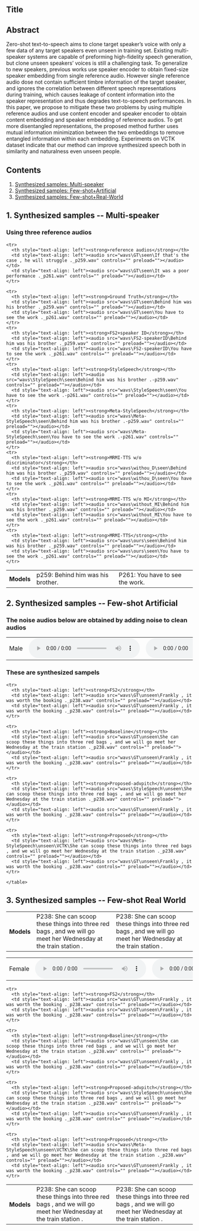 
<html lang="en-US">
  <head>
    <meta charset="UTF-8">
    <meta name="viewport" content="width=device-width, initial-scale=1">
    <meta name="theme-color" content="#157878">
    <link rel="stylesheet" href="/assets/css/style.css?v=e27bf585b9c641a881074e09853cb11204774c97">
  </head>
  <body>

<h2>Title<a name="title"></a></h2>
    
<h2>Abstract<a name="abstract"></a></h2>

<p>Zero-shot text-to-speech aims to clone target speaker’s voice with only a few data of any target speakers even unseen in training set. Existing multi-speaker systems are capable of preforming high-fidelity speech generation, but clone unseen speakers’ voices is still a challenging task. To generalize to new speakers, previous works use speaker encoder to obtain fixed-size speaker embedding from single reference audio. However single reference audio dose not contain sufficient timbre information of the target speaker, and ignores the correlation between different speech representations during training, which causes leakage of content information into the speaker representation and thus degrades text-to-speech performances. In this paper, we propose to mitigate these two problems by using multiple reference audios and use content encoder and speaker encoder to obtain content embedding and speaker embedding of reference audios. To get more disentangled representations, the proposed method further uses mutual information minimization between the two embeddings to remove entangled information within each embedding. Experiments on VCTK dataset indicate that our method can improve synthesized speech both in similarity and naturalness even unseen people.</p>

<h2>Contents</h2>
<ol>
  <li><a href="#multi-speaker">Synthesized samples: Multi-speaker</a></li>
  <li><a href="#fewshot-artificial">Synthesized samples: Few-shot+Artificial</a></li>
  <li><a href="#fewshot-realworld">Synthesized samples: Few-shot+Real-World</a></li>
</ol>

    
    
    
    
<h2>1. Synthesized samples -- Multi-speaker<a name="multi-speaker"></a></h2>
<h3> Using three reference audios </h3>
    
<table>
    <tr>
      <th style="text-align: left">Models</th>
      <td style="text-align: left">p259: Behind him was his brother.</td>
      <td style="text-align: left">P261: You have to see the work.</td>
    </tr>
  
    <tr>
      <th style="text-align: left"><strong>reference audios</strong></th>
      <td style="text-align: left"><audio src="wavs\GT\seen\If that's the case , he will struggle ._p259.wav" controls="" preload=""></audio></td>
      <td style="text-align: left"><audio src="wavs\GT\seen\It was a poor performance ._p261.wav" controls="" preload=""></audio></td>
    </tr>
  
    <tr>
      <th style="text-align: left"><strong>Ground Truth</strong></th>
      <td style="text-align: left"><audio src="wavs\GT\seen\Behind him was his brother ._p259.wav" controls="" preload=""></audio></td>
      <td style="text-align: left"><audio src="wavs\GT\seen\You have to see the work ._p261.wav" controls="" preload=""></audio></td>
    </tr>
    <tr>
      <th style="text-align: left"><strong>FS2+speaker ID</strong></th>
      <td style="text-align: left"><audio src="wavs\FS2-speakerID\Behind him was his brother ._p259.wav" controls="" preload=""></audio></td>
      <td style="text-align: left"><audio src="wavs\FS2-speakerID\You have to see the work ._p261.wav" controls="" preload=""></audio></td>
    </tr>
    <tr>
      <th style="text-align: left"><strong>StyleSpeech</strong></th>
      <td style="text-align: left"><audio src="wavs\StyleSpeech\seen\Behind him was his brother .-p259.wav" controls="" preload=""></audio></td>
      <td style="text-align: left"><audio src="wavs\StyleSpeech\seen\You have to see the work .-p261.wav" controls="" preload=""></audio></td>
    </tr>
    <tr>
      <th style="text-align: left"><strong>Meta-StyleSpeech</strong></th>
      <td style="text-align: left"><audio src="wavs\Meta-StyleSpeech\seen\Behind him was his brother .-p259.wav" controls="" preload=""></audio></td>
      <td style="text-align: left"><audio src="wavs\Meta-StyleSpeech\seen\You have to see the work .-p261.wav" controls="" preload=""></audio></td>
    </tr>
    <tr>
      <th style="text-align: left"><strong>MRMI-TTS w/o discriminator</strong></th>
      <td style="text-align: left"><audio src="wavs\withou_D\seen\Behind him was his brother ._p259.wav" controls="" preload=""></audio></td>
      <td style="text-align: left"><audio src="wavs\withou_D\seen\You have to see the work ._p261.wav" controls="" preload=""></audio></td>      
    </tr>
    <tr>
      <th style="text-align: left"><strong>MRMI-TTS w/o MI</strong></th>
      <td style="text-align: left"><audio src="wavs\without_MI\Behind him was his brother ._p259.wav" controls="" preload=""></audio></td>
      <td style="text-align: left"><audio src="wavs\without_MI\You have to see the work ._p261.wav" controls="" preload=""></audio></td>      
    </tr>
    <tr>
      <th style="text-align: left"><strong>MRMI-TTS</strong></th>
      <td style="text-align: left"><audio src="wavs\ours\seen\Behind him was his brother ._p259.wav" controls="" preload=""></audio></td>
      <td style="text-align: left"><audio src="wavs\ours\seen\You have to see the work ._p261.wav" controls="" preload=""></audio></td>      
    </tr>
</table>
    
    
    
    
    
<h2>2. Synthesized samples -- Few-shot Artificial<a name="fewshot-artificial"></a></h2>
<h3> The noise audios below are obtained by adding noise to clean audios</h3>

<table class="table">
<tbody>
         <tr>
            <td>Male</td>
            <td><audio src="wavs\GT\unseen\Frankly , it was worth the booking ._p238.wav" controls="" preload=""></audio></td>
            <td><audio src="wavs\GT\unseen\The project has already secured the support of Sir Sean Connery ._p237.wav" controls="" preload=""></audio></td>
        </tr>
</tbody>
</table>
   
    
    
    
    
<h3> These are synthesized sampels </h3>
<table>
    <tr>
      <th style="text-align: left">Models</th>
      <td style="text-align: left">P238: She can scoop these things into three red bags , and we will go meet her Wednesday at the train station .</td>
      <td style="text-align: left">P238: She can scoop these things into three red bags , and we will go meet her Wednesday at the train station .</td>
    </tr>
  
    <tr>
      <th style="text-align: left"><strong>FS2</strong></th>
      <td style="text-align: left"><audio src="wavs\GT\unseen\Frankly , it was worth the booking ._p238.wav" controls="" preload=""></audio></td>
      <td style="text-align: left"><audio src="wavs\GT\unseen\Frankly , it was worth the booking ._p238.wav" controls="" preload=""></audio></td>
    </tr>
  
    <tr>
      <th style="text-align: left"><strong>Baseline</strong></th>
      <td style="text-align: left"><audio src="wavs\GT\unseen\She can scoop these things into three red bags , and we will go meet her Wednesday at the train station ._p238.wav" controls="" preload=""></audio></td>
      <td style="text-align: left"><audio src="wavs\GT\unseen\Frankly , it was worth the booking ._p238.wav" controls="" preload=""></audio></td>
    </tr>
  
    <tr>
      <th style="text-align: left"><strong>Proposed-advpitch</strong></th>
      <td style="text-align: left"><audio src="wavs\StyleSpeech\unseen\She can scoop these things into three red bags , and we will go meet her Wednesday at the train station ._p238.wav" controls="" preload=""></audio></td>
      <td style="text-align: left"><audio src="wavs\GT\unseen\Frankly , it was worth the booking ._p238.wav" controls="" preload=""></audio></td>
    </tr>
  
    <tr>
      <th style="text-align: left"><strong>Proposed</strong></th>
      <td style="text-align: left"><audio src="wavs\Meta-StyleSpeech\unseen\VCTK\She can scoop these things into three red bags , and we will go meet her Wednesday at the train station ._p238.wav" controls="" preload=""></audio></td>
      <td style="text-align: left"><audio src="wavs\GT\unseen\Frankly , it was worth the booking ._p238.wav" controls="" preload=""></audio></td>
    </tr>
  
    </table>

    
    
<h2>3. Synthesized samples -- Few-shot Real World<a name="fewshot-realworld"></a></h2>
    
<table class="table">
<tbody>
         <tr>
            <td>Female</td>
            <td><audio src="wavs\GT\unseen\Frankly , it was worth the booking ._p238.wav" controls="" preload=""></audio></td>
            <td><audio src="wavs\GT\unseen\The project has already secured the support of Sir Sean Connery ._p237.wav" controls="" preload=""></audio></td>
        </tr>
</tbody>
</table>
    
    
    
    
<table>
    <tr>
      <th style="text-align: left">Models</th>
      <td style="text-align: left">P238: She can scoop these things into three red bags , and we will go meet her Wednesday at the train station .</td>
      <td style="text-align: left">P238: She can scoop these things into three red bags , and we will go meet her Wednesday at the train station .</td>
    </tr>
  
    <tr>
      <th style="text-align: left"><strong>FS2</strong></th>
      <td style="text-align: left"><audio src="wavs\GT\unseen\Frankly , it was worth the booking ._p238.wav" controls="" preload=""></audio></td>
      <td style="text-align: left"><audio src="wavs\GT\unseen\Frankly , it was worth the booking ._p238.wav" controls="" preload=""></audio></td>
    </tr>
  
    <tr>
      <th style="text-align: left"><strong>Baseline</strong></th>
      <td style="text-align: left"><audio src="wavs\GT\unseen\She can scoop these things into three red bags , and we will go meet her Wednesday at the train station ._p238.wav" controls="" preload=""></audio></td>
      <td style="text-align: left"><audio src="wavs\GT\unseen\Frankly , it was worth the booking ._p238.wav" controls="" preload=""></audio></td>
    </tr>
  
    <tr>
      <th style="text-align: left"><strong>Proposed-advpitch</strong></th>
      <td style="text-align: left"><audio src="wavs\StyleSpeech\unseen\She can scoop these things into three red bags , and we will go meet her Wednesday at the train station ._p238.wav" controls="" preload=""></audio></td>
      <td style="text-align: left"><audio src="wavs\GT\unseen\Frankly , it was worth the booking ._p238.wav" controls="" preload=""></audio></td>
    </tr>
  
    <tr>
      <th style="text-align: left"><strong>Proposed</strong></th>
      <td style="text-align: left"><audio src="wavs\Meta-StyleSpeech\unseen\VCTK\She can scoop these things into three red bags , and we will go meet her Wednesday at the train station ._p238.wav" controls="" preload=""></audio></td>
      <td style="text-align: left"><audio src="wavs\GT\unseen\Frankly , it was worth the booking ._p238.wav" controls="" preload=""></audio></td>
    </tr>
  
</table>  
    
    
  </body>
</html>


